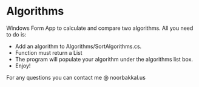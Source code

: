 # Algorithms
Windows Form App to calculate and compare two algorithms. All you need to do is:
 - Add an algorithm to Algorithms/SortAlgorithms.cs.
 - Function must return a List
 - The program will populate your algorithm under the algorithms list box. 
 - Enjoy!
 
 For any questions you can contact me @ noorbakkal.us
